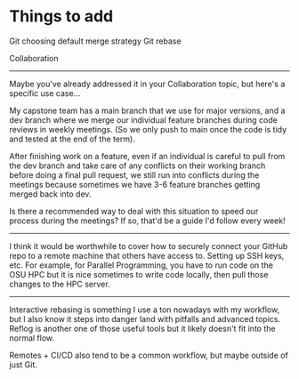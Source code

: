 # Things to add

Git choosing default merge strategy
Git rebase

Collaboration

---

Maybe you've already addressed it in your Collaboration topic, but
here's a specific use case...

My capstone team has a main branch that we use for major versions, and a
dev branch where we merge our individual feature branches during code
reviews in weekly meetings. (So we only push to main once the code is
tidy and tested at the end of the term).

After finishing work on a feature, even if an individual is careful to
pull from the dev branch and take care of any conflicts on their working
branch before doing a final pull request, we still run into conflicts
during the meetings because sometimes we have 3-6 feature branches
getting merged back into dev.

Is there a recommended way to deal with this situation to speed our
process during the meetings? If so, that'd be a guide I'd follow every
week!

---

I think it would be worthwhile to cover how to securely connect your
GitHub repo to a remote machine that others have access to. Setting up
SSH keys, etc. For example, for Parallel Programming, you have to run
code on the OSU HPC but it is nice sometimes to write code locally, then
pull those changes to the HPC server.

---

Interactive rebasing is something I use a ton nowadays with my workflow,
but I also know it steps into danger land with pitfalls and advanced
topics. Reflog is another one of those useful tools but it likely
doesn't fit into the normal flow.

Remotes + CI/CD also tend to be a common workflow, but maybe outside of
just Git.

